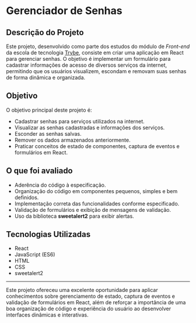 # Gerenciador de Senhas

## Descrição do Projeto

Este projeto, desenvolvido como parte dos estudos do módulo de _Front-end_ da escola de tecnologia [Trybe](https://www.betrybe.com/), consiste em criar uma aplicação em React para gerenciar senhas. O objetivo é implementar um formulário para cadastrar informações de acesso de diversos serviços da internet, permitindo que os usuários visualizem, escondam e removam suas senhas de forma dinâmica e organizada.

## Objetivo

O objetivo principal deste projeto é:

-   Cadastrar senhas para serviços utilizados na internet.
-   Visualizar as senhas cadastradas e informações dos serviços.
-   Esconder as senhas salvas.
-   Remover os dados armazenados anteriormente.
-   Praticar conceitos de estado de componentes, captura de eventos e formulários em React.

## O que foi avaliado

-   Aderência do código à especificação.
-   Organização do código em componentes pequenos, simples e bem definidos.
-   Implementação correta das funcionalidades conforme especificado.
-   Validação de formulários e exibição de mensagens de validação.
-   Uso da biblioteca **sweetalert2** para exibir alertas.


## Tecnologias Utilizadas

-   React
-   JavaScript (ES6)
-   HTML
-   CSS
-   sweetalert2

----------

Este projeto ofereceu uma excelente oportunidade para aplicar conhecimentos sobre gerenciamento de estado, captura de eventos e validação de formulários em React, além de reforçar a importância de uma boa organização de código e experiência do usuário ao desenvolver interfaces dinâmicas e interativas.

